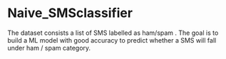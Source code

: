 # Naive_SMSclassifier

The dataset consists a list of SMS labelled as ham/spam . The goal is to build a ML model with good accuracy to predict whether a SMS will fall under ham / spam category.
